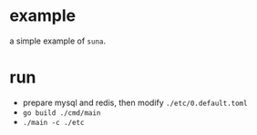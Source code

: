 # example

a simple example of `suna`.

# run
-  prepare mysql and redis, then modify `./etc/0.default.toml`
-  `go build ./cmd/main`
-  `./main -c ./etc`
